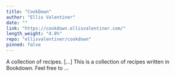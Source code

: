 ```yaml
---
title: "CookDown"
author: "Ellis Valentiner"
date: ""
link: "https://cookdown.ellisvalentiner.com/"
length_weight: "4.8%"
repo: "ellisvalentiner/cookdown"
pinned: false
---
```


A collection of recipes. [...] This is a collection of recipes written in Bookdown. Feel free to ...
